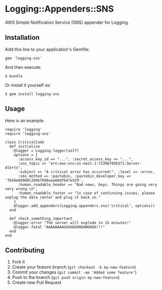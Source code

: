 # Logging::Appenders::SNS

AWS Simple Notification Service (SNS) appender for Logging.

## Installation

Add this line to your application's Gemfile:

    gem 'logging-sns'

And then execute:

    $ bundle

Or install it yourself as:

    $ gem install logging-sns

## Usage

Here is an example.

    require 'logging'
    require 'logging-sns'
    
    class CriticalCode
      def initialize
        @logger = Logging.logger[self]
        options = {
          :access_key_id => "...", :secret_access_key => "...",
          :sns_topic => "arn:aws:sns:us-east-1:723967856371:Server-Alerts",
          :subject => "A critical error has occurred!", :level => :error,
          :sms_method => :pastebin, :pastebin_developer_key => '7b56e9d960c289bf698aaa66df647e529',
          :human_readable_header => "Bad news, boys. Things are going very very wrong.\n",
          :human_readable_footer => "In case of continuing issues, please unplug the data center and plug it back in."
        }
        @logger.add_appenders(Logging.appenders.sns('critical', options))
      end

      def check_something_important
        @logger.error "The server will explode in 15 minutes!"
        @logger.fatal "AAAAAAAAGGGHGGHHGHHGHGH!!!"
      end
    end
    

## Contributing

1. Fork it
2. Create your feature branch (`git checkout -b my-new-feature`)
3. Commit your changes (`git commit -am 'Added some feature'`)
4. Push to the branch (`git push origin my-new-feature`)
5. Create new Pull Request
